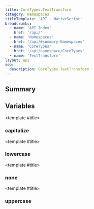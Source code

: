 ```yaml
---
title: CoreTypes.TextTransform
category: Namespaces
titleTemplate: 'API - NativeScript'
breadcrumbs: 
  - name: 'API Index'
    href: '/api/'
  - name: 'Namespaces'
    href: '/api/#summary-Namespaces'
  - name: 'CoreTypes'
    href: '/api/namespace/CoreTypes'
  - name: 'TextTransform'
layout: api
seo:
  description: CoreTypes.TextTransform
---
```


<!-- This page is auto generated, do not edit manually. -->
<!-- Run "yarn generate:api-docs" to regenerate -->

<script setup lang="ts">
  import { provide } from "vue";
  import API_DATA from "./CoreTypes-TextTransform.data.json";
  
  provide('API_DATA', API_DATA);
</script>

<APIRefHierarchy v-once />

## <Heading ignore>Summary</Heading>

<APIRefSummary v-once />

## Variables

<div class="isConst">

<APIRef for="4860" v-once>

<template #title>

### capitalize

</template>

</APIRef>

</div>

<div class="isConst">

<APIRef for="4862" v-once>

<template #title>

### lowercase

</template>

</APIRef>

</div>

<div class="isConst">

<APIRef for="4859" v-once>

<template #title>

### none

</template>

</APIRef>

</div>

<div class="isConst">

<APIRef for="4861" v-once>

<template #title>

### uppercase

</template>

</APIRef>

</div>
